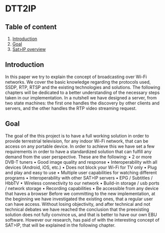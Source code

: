 # DTT2IP

## Table of content

1. [Introduction](#introduction)
2. [Goal](#goal)
3. [Sat>IP overview](sat2ip-overview.md)


## Introduction

In this paper we try to explain the concept of broadcasting over Wi-Fi networks. We cover the basic knowledge regarding the protocols used, SSDP, RTP, RTSP and the existing technologies and solutions.  The following chapters will be dedicated to a better understanding of the necessary steps taken in our implementation.
In a nutshell we have designed a server, from two state machines: the first one handles the discovery by other clients and servers, and the other handles the RTP video streaming request. 


## Goal

The goal of the this project is to have a full working solution in order to provide terrestrial television, for any indoor Wi-Fi network, that can be access on any portable device.
In order to achieve this we have set a few requirements in order to have a standardized solution that can fulfill any demand from the user perspective.
These are the following: 
•	2 or more DVB-T tuners
•	Good image quality and response
•	Interoperability with all devices (Android, iOS, etc.)
•	Does not block your Wi-Fi for TV only
•	Plug and play and easy to use
•	Multiple user capabilities for watching different programs
•	Interoperability with other SAT>IP servers
•	EPG / Subtitles / HbbTV
•	Wireless connectivity to our network
•	Build-in storage / usb ports / network storage
•	Recording capabilities
•	Be accessible from any device that haves a browser
Before we committing to the new implementation, at the beginning we have investigated the existing ones, that a regular user can have access. Without losing objectivity, and after technical and not technical debates we have reached the conclusion that the preexisting solution does not fully convince us, and that is better to have our own EBU software. However our research, has paid of with the interesting concept of SAT>IP, that will be explained in the following chapter.

